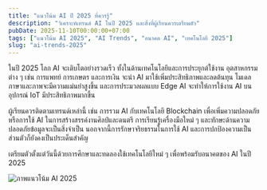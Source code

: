```yaml
---
title: "แนวโน้ม AI ปี 2025 ที่ควรรู้"
description: "วิเคราะห์เทรนด์ AI ในปี 2025 และสิ่งที่ผู้เรียนควรเตรียมตัว"
pubDate: 2025-11-10T00:00:00+07:00
tags: ["แนวโน้ม AI 2025", "AI Trends", "อนาคต AI", "เทคโนโลยี 2025"]
slug: "ai-trends-2025"
---
```

ในปี 2025 โลก AI จะเติบโตอย่างรวดเร็ว ทั้งในด้านเทคโนโลยีและการประยุกต์ใช้งาน อุตสาหกรรมต่าง ๆ เช่น การแพทย์ การเกษตร และการเงิน จะนำ AI มาใช้เพิ่มประสิทธิภาพและลดต้นทุน โมเดลภาษาและภาพจะมีความแม่นยำสูงขึ้น และการประมวลผลแบบ Edge AI จะทำให้การใช้งาน AI บนอุปกรณ์ IoT มีประสิทธิภาพมากขึ้น

ผู้เรียนควรติดตามเทรนด์เหล่านี้ เช่น การรวม AI กับเทคโนโลยี Blockchain เพื่อเพิ่มความปลอดภัย หรือการใช้ AI ในการสร้างสรรค์งานศิลป์และดนตรี การเรียนรู้เครื่องมือใหม่ ๆ และทักษะด้านความปลอดภัยข้อมูลจะเป็นสิ่งจำเป็น นอกจากนี้การรักษาจริยธรรมในการใช้ AI และการปกป้องความเป็นส่วนตัวก็ยังคงเป็นประเด็นสำคัญ

เตรียมตัวตั้งแต่วันนี้ด้วยการศึกษาและทดลองใช้เทคโนโลยีใหม่ ๆ เพื่อพร้อมรับอนาคตของ AI ในปี 2025

![ภาพแนวโน้ม AI 2025](ai-trends-2025.jpg "เทรนด์ AI 2025")
